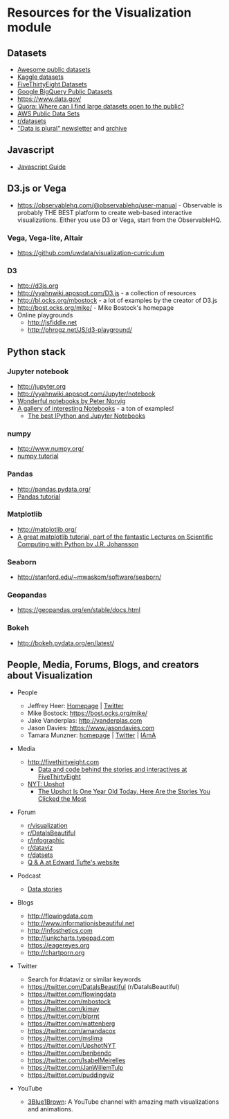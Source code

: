 # Resources for the Visualization module

## Datasets

- [Awesome public datasets](https://github.com/caesar0301/awesome-public-datasets)
- [Kaggle datasets](https://www.kaggle.com/datasets)
- [FiveThirtyEight Datasets](https://github.com/fivethirtyeight/data)
- [Google BigQuery Public Datasets](https://cloud.google.com/bigquery/public-data/)
- https://www.data.gov/
- [Quora: Where can I find large datasets open to the public?](https://www.quora.com/Where-can-I-find-large-datasets-open-to-the-public)
- [AWS Public Data Sets](https://aws.amazon.com/public-data-sets/)
- [r/datasets](https://www.reddit.com/r/datasets/)
- ["Data is plural" newsletter](https://www.data-is-plural.com/) and [archive](https://docs.google.com/spreadsheets/d/1wZhPLMCHKJvwOkP4juclhjFgqIY8fQFMemwKL2c64vk/edit#gid=0)




## Javascript

- [Javascript Guide](https://developer.mozilla.org/en-US/docs/Web/JavaScript/Guide)

## D3.js or Vega

- https://observablehq.com/@observablehq/user-manual - Observable is probably THE BEST platform to create web-based interactive visualizations. Either you use D3 or Vega, start from the ObservableHQ. 

### Vega, Vega-lite, Altair

- https://github.com/uwdata/visualization-curriculum

### D3

- http://d3js.org
- http://yyahnwiki.appspot.com/D3.js - a collection of resources
- http://bl.ocks.org/mbostock - a lot of examples by the creator of D3.js
- http://bost.ocks.org/mike/ - Mike Bostock's homepage
- Online playgrounds
  - http://jsfiddle.net
  - http://phrogz.net/JS/d3-playground/

## Python stack

### Jupyter notebook

- http://jupyter.org
- http://yyahnwiki.appspot.com/Jupyter/notebook 
- [Wonderful notebooks by Peter Norvig](http://norvig.com/ipython/)
- [A gallery of interesting Notebooks](https://github.com/ipython/ipython/wiki/A-gallery-of-interesting-IPython-Notebooks) - a ton of examples!
  - [The best IPython and Jupyter Notebooks](http://nb.bianp.net/sort/views/)

### numpy 

- http://www.numpy.org/
- [numpy tutorial](https://docs.scipy.org/doc/numpy-dev/user/quickstart.html)

### Pandas

- http://pandas.pydata.org/
- [Pandas tutorial](https://pandas.pydata.org/pandas-docs/stable/tutorials.html)

### Matplotlib

- http://matplotlib.org/
- [A great matplotlib tutorial, part of the fantastic Lectures on Scientific Computing with Python by J.R. Johansson](http://nbviewer.ipython.org/github/jrjohansson/scientific-python-lectures/blob/master/Lecture-4-Matplotlib.ipynb)

### Seaborn

- http://stanford.edu/~mwaskom/software/seaborn/

### Geopandas 

- https://geopandas.org/en/stable/docs.html

### Bokeh

- http://bokeh.pydata.org/en/latest/

## People, Media, Forums, Blogs, and creators about Visualization

- People
  - Jeffrey Heer: [Homepage](https://homes.cs.washington.edu/~jheer/) | [Twitter](https://twitter.com/jeffrey_heer)
  - Mike Bostock: https://bost.ocks.org/mike/
  - Jake Vanderplas: http://vanderplas.com
  - Jason Davies: https://www.jasondavies.com
  - Tamara Munzner: [homepage](http://www.cs.ubc.ca/~tmm/) | [Twitter](https://twitter.com/tamaramunzner) | [IAmA](https://www.reddit.com/r/dataisbeautiful/comments/3ihcib/i_am_here_to_talk_about_the_science_behind/)

- Media
  - http://fivethirtyeight.com
    - [Data and code behind the stories and interactives at FiveThirtyEight](https://github.com/fivethirtyeight/data)
  - [NYT: Upshot](http://www.nytimes.com/upshot/?_r=0)
    - [The Upshot Is One Year Old Today. Here Are the Stories You Clicked the Most](http://www.nytimes.com/interactive/2015/04/22/upshot/happy-birthday-upshot.html)

- Forum
  - [r/visualization](https://www.reddit.com/r/visualization/)
  - [r/DataIsBeautiful](https://www.reddit.com/r/dataisbeautiful/)
  - [r/infographic](https://www.reddit.com/r/infographic/)
  - [r/dataviz](https://www.reddit.com/r/dataviz/)
  - [r/datsets](https://www.reddit.com/r/datasets/)
  - [Q &amp; A at Edward Tufte's website](http://www.edwardtufte.com/bboard/q-and-a?topic_id=1)

- Podcast
  - [Data stories](http://datastori.es/)

- Blogs
  - http://flowingdata.com
  - http://www.informationisbeautiful.net
  - http://infosthetics.com
  - http://junkcharts.typepad.com
  - https://eagereyes.org
  - http://chartporn.org

- Twitter
  - Search for #dataviz or similar keywords
  - https://twitter.com/DataIsBeautiful (r/DataIsBeautiful)
  - https://twitter.com/flowingdata
  - https://twitter.com/mbostock
  - https://twitter.com/kimay
  - https://twitter.com/blprnt
  - https://twitter.com/wattenberg
  - https://twitter.com/amandacox
  - https://twitter.com/mslima
  - https://twitter.com/UpshotNYT
  - https://twitter.com/benbendc
  - https://twitter.com/IsabelMeirelles
  - https://twitter.com/JanWillemTulp
  - https://twitter.com/puddingviz

- YouTube
  - [3Blue1Brown](https://www.youtube.com/channel/UCYO_jab_esuFRV4b17AJtAw?&ab_channel=3Blue1Brown): A YouTube channel with amazing math visualizations and animations. 
